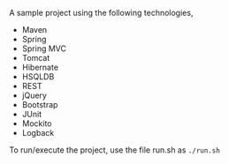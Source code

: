 A sample project using the following technologies,

- Maven
- Spring
- Spring MVC
- Tomcat
- Hibernate
- HSQLDB
- REST
- jQuery
- Bootstrap
- JUnit
- Mockito
- Logback


To run/execute the project, use the file run.sh as `./run.sh`